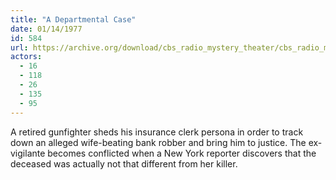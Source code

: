 ```yaml
---
title: "A Departmental Case"
date: 01/14/1977
id: 584
url: https://archive.org/download/cbs_radio_mystery_theater/cbs_radio_mystery_theater-0551-0600.zip/cbs_radio_mystery_theater-0551-0600%2Fcbsrmt_0584_a_departmental_case.mp3
actors:
  - 16
  - 118
  - 26
  - 135
  - 95
---
```

A retired gunfighter sheds his insurance clerk persona in order to track down an alleged wife-beating bank robber and bring him to justice. The ex-vigilante becomes conflicted when a New York reporter discovers that the deceased was actually not that different from her killer.